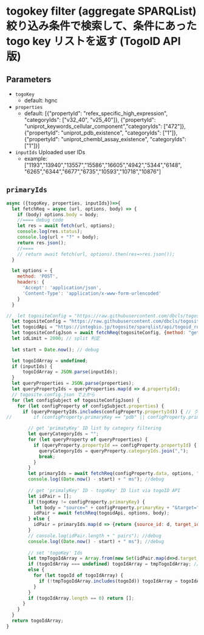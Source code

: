 # togokey filter (aggregate SPARQList) 絞り込み条件で検索して、条件にあった togo key リストを返す (TogoID API 版)

## Parameters

* `togoKey`
  * default: hgnc
* `properties`
  * default: [{"propertyId": "refex_specific_high_expression", "categoryIds": ["v32_40", "v25_40"]}, {"propertyId": "uniprot_keywords_cellular_component","categoryIds": ["472"]}, {"propertyId": "uniprot_pdb_existence", "categoryIds": ["1"]}, {"propertyId": "uniprot_chembl_assay_existence", "categoryIds": ["1"]}]
* `inputIds` Uploaded user IDs
  * example: ["1193","13940","13557","15586","16605","4942","5344","6148", "6265","6344","6677","6735","10593","10718","10876"]
  
## `primaryIds`
```javascript
async ({togoKey, properties, inputIds})=>{
  let fetchReq = async (url, options, body) => {
    if (body) options.body = body;
    //==== debug code
    let res = await fetch(url, options);
    console.log(res.status);
    console.log(url + "?" + body);
    return res.json();
    //====
    // return await fetch(url, options).then(res=>res.json());
  }

  let options = {
    method: 'POST',
    headers: {
      'Accept': 'application/json',
      'Content-Type': 'application/x-www-form-urlencoded'
    }
  }

//  let togositeConfig = "https://raw.githubusercontent.com/dbcls/togosite/develop/config/togosite.config.json";
  let togositeConfig = "https://raw.githubusercontent.com/dbcls/togosite/develop/config/togosite-human/properties.json";
  let togoidApi = "https://integbio.jp/togosite/sparqlist/api/togoid_route_api"; // TogoID API 版
  let togositeConfigJson = await fetchReq(togositeConfig, {method: "get"});
  let idLimit = 2000; // split 判定
  
  let start = Date.now(); // debug

  let togoIdArray = undefined;
  if (inputIds) {
      togoIdArray = JSON.parse(inputIds);
  }
  let queryProperties = JSON.parse(properties);
  let queryPropertyIds = queryProperties.map(d => d.propertyId);
  // togosite.config.json で上から
  for (let configSubject of togositeConfigJson) {
    for (let configProperty of configSubject.properties) {
      if (queryPropertyIds.includes(configProperty.propertyId)) { // クエリに Hit したら
//        if (configProperty.primaryKey == "pdb" || configProperty.primaryKey == "hp" || configProperty.primaryKey == "nando" || configProperty.primaryKey == "togovar") continue; // TogoID API alt. 未対応

        // get 'primatyKey' ID list by category filtering
        let queryCategoryIds = "";
        for (let queryProperty of queryProperties) {
          if (queryProperty.propertyId == configProperty.propertyId) {
            queryCategoryIds = queryProperty.categoryIds.join(",");
            break;
          }
        }
        let primaryIds = await fetchReq(configProperty.data, options, "mode=idList&categoryIds=" + queryCategoryIds);
        console.log((Date.now() - start) + " ms"); //debug
        
        // get 'primalyKey' ID - togoKey' ID list via togoID API
        let idPair = [];
        if (togoKey != configProperty.primaryKey) {
          let body = "source=" + configProperty.primaryKey + "&target=" + togoKey + "&ids=" +  encodeURIComponent(primaryIds.join(","));
          idPair = await fetchReq(togoidApi, options, body);
        } else {
          idPair = primaryIds.map(d => {return {source_id: d, target_id: d} });
        }
        // console.log(idPair.length + " pairs"); //debug
        console.log((Date.now() - start) + " ms"); //debug
        
        // set 'togoKey' Ids
        let tmpTogoIdArray = Array.from(new Set(idPair.map(d=>d.target_id))); // unique array
        if (togoIdArray === undefined) togoIdArray = tmpTogoIdArray; // first filtered list
        else {
          for (let togoId of togoIdArray) {
            if (!tmpTogoIdArray.includes(togoId)) togoIdArray = togoIdArray.filter(id => id !== togoId); // remove 'togoKey' ID from list
          }
        }
        if (togoIdArray.length == 0) return [];
      }
    }
  }
  return togoIdArray;
}
```

